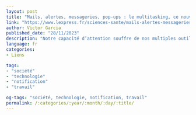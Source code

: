 ```yaml
---
layout: post
title: "Mails, alertes, messageries, pop-ups : le multitasking, ce nouvel ennemi du cerveau"
link: "https://www.lexpress.fr/sciences-sante/mails-alertes-messageries-pop-ups-les-nouveaux-ennemis-de-notre-cerveau-EVKXGQTFZZHQRLYORR6B5ELS6Y"
author: Victor Garcia
published_date: "28/11/2023"
description: "Notre capacité d’attention souffre de nos multiples outils de communication et du multitasking. Des menaces que les scientifiques cherchent à mieux cerner."
language: fr
categories:
- Liens

tags:
- "société"
- "technologie"
- "notification"
- "travail"

og-tags: "société, technologie, notification, travail"
permalink: /:categories/:year/:month/:day/:title/
---
```

